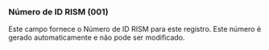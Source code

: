 ### Número de ID RISM (001)
Este campo fornece o Número de ID RISM para este registro. Este número é gerado automaticamente e não pode ser modificado.
